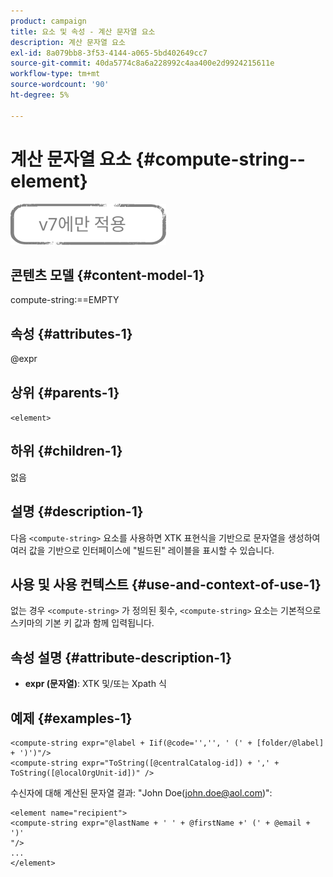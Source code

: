 ```yaml
---
product: campaign
title: 요소 및 속성 - 계산 문자열 요소
description: 계산 문자열 요소
exl-id: 8a079bb8-3f53-4144-a065-5bd402649cc7
source-git-commit: 40da5774c8a6a228992c4aa400e2d9924215611e
workflow-type: tm+mt
source-wordcount: '90'
ht-degree: 5%

---
```


# 계산 문자열 요소 {#compute-string--element}

![](../../../assets/v7-only.svg)

## 콘텐츠 모델 {#content-model-1}

compute-string:==EMPTY

## 속성 {#attributes-1}

@expr

## 상위 {#parents-1}

`<element>`

## 하위 {#children-1}

없음

## 설명 {#description-1}

다음 `<compute-string>` 요소를 사용하면 XTK 표현식을 기반으로 문자열을 생성하여 여러 값을 기반으로 인터페이스에 &quot;빌드된&quot; 레이블을 표시할 수 있습니다.

## 사용 및 사용 컨텍스트 {#use-and-context-of-use-1}

없는 경우 `<compute-string>` 가 정의된 횟수, `<compute-string>` 요소는 기본적으로 스키마의 기본 키 값과 함께 입력됩니다.

## 속성 설명 {#attribute-description-1}

* **expr (문자열)**: XTK 및/또는 Xpath 식

## 예제 {#examples-1}

```
<compute-string expr="@label + Iif(@code='','', ' (' + [folder/@label] + ')')"/>  
<compute-string expr="ToString([@centralCatalog-id]) + ',' + ToString([@localOrgUnit-id])" />
```

수신자에 대해 계산된 문자열 결과: &quot;John Doe(john.doe@aol.com)&quot;:

```
<element name="recipient">
<compute-string expr="@lastName + ' ' + @firstName +' (' + @email + ')'
"/>
...
</element>
```
